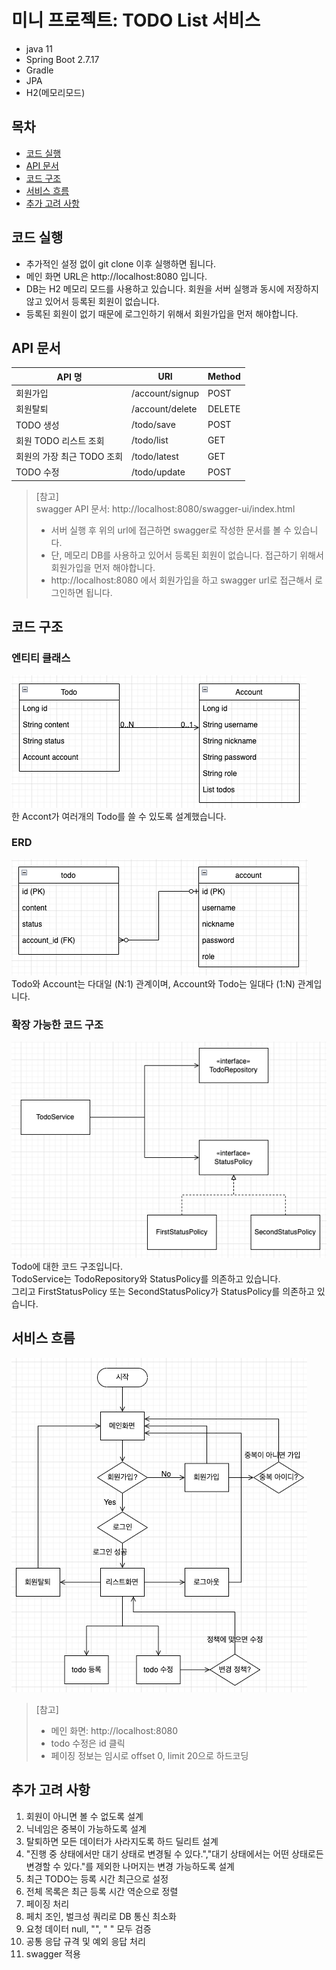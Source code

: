 # 미니 프로젝트: TODO List 서비스

* java 11
* Spring Boot 2.7.17
* Gradle
* JPA
* H2(메모리모드)

## 목차

- [코드 실행](#코드-실행)
- [API 문서](#API-문서)
- [코드 구조](#코드-구조)
- [서비스 흐름](#서비스-흐름)
- [추가 고려 사항](#추가-고려-사항)

## 코드 실행

* 추가적인 설정 없이 git clone 이후 실행하면 됩니다.
* 메인 화면 URL은 http://localhost:8080 입니다.
* DB는 H2 메모리 모드를 사용하고 있습니다. 회원을 서버 실행과 동시에 저장하지 않고 있어서 등록된 회원이 없습니다.
* 등록된 회원이 없기 때문에 로그인하기 위해서 회원가입을 먼저 해야합니다.

## API 문서

| API 명          | URI    | Method |
|----------------|--------|--------|
| 회원가입           | /account/signup | POST   |
| 회원탈퇴           | /account/delete   | DELETE |
| TODO 생성        | /todo/save   | POST   |
| 회원 TODO 리스트 조회 | /todo/list   | GET    |
| 회원의 가장 최근 TODO 조회 | /todo/latest   | GET    |
| TODO 수정 | /todo/update   | POST    |

> [참고] <br>
> swagger API 문서: http://localhost:8080/swagger-ui/index.html <br>
> * 서버 실행 후 위의 url에 접근하면 swagger로 작성한 문서를 볼 수 있습니다.
> * 단, 메모리 DB를 사용하고 있어서 등록된 회원이 없습니다. 접근하기 위해서 회원가입을 먼저 해야합니다.
> * http://localhost:8080 에서 회원가입을 하고 swagger url로 접근해서 로그인하면 됩니다.

## 코드 구조

### 엔티티 클래스

![img_1.png](readme/img_1.png)  
한 Accont가 여러개의 Todo를 쓸 수 있도록 설계했습니다.

### ERD

![img_2.png](readme/img_2.png)  
Todo와 Account는 다대일 (N:1) 관계이며, Account와 Todo는 일대다 (1:N) 관계입니다.

### 확장 가능한 코드 구조

![img_3.png](readme/img_3.png)  
Todo에 대한 코드 구조입니다.  
TodoService는 TodoRepository와 StatusPolicy를 의존하고 있습니다.  
그리고 FirstStatusPolicy 또는 SecondStatusPolicy가 StatusPolicy를 의존하고 있습니다.

## 서비스 흐름

![img_4.png](readme/img_4.png)  

> [참고]  
> * 메인 화면: http://localhost:8080
> * todo 수정은 id 클릭
> * 페이징 정보는 임시로 offset 0, limit 20으로 하드코딩


## 추가 고려 사항
1. 회원이 아니면 볼 수 없도록 설계
2. 닉네임은 중복이 가능하도록 설계
3. 탈퇴하면 모든 데이터가 사라지도록 하드 딜리트 설계
4. "진행 중 상태에서만 대기 상태로 변경될 수 있다.","대기 상태에서는 어떤 상태로든 변경할 수 있다."를 제외한 나머지는 변경 가능하도록 설계
5. 최근 TODO는 등록 시간 최근으로 설정
6. 전체 목록은 최근 등록 시간 역순으로 정렬
7. 페이징 처리
8. 페치 조인, 벌크성 쿼리로 DB 통신 최소화 
9. 요청 데이터 null, "", " " 모두 검증
10. 공통 응답 규격 및 예외 응답 처리
11. swagger 적용
